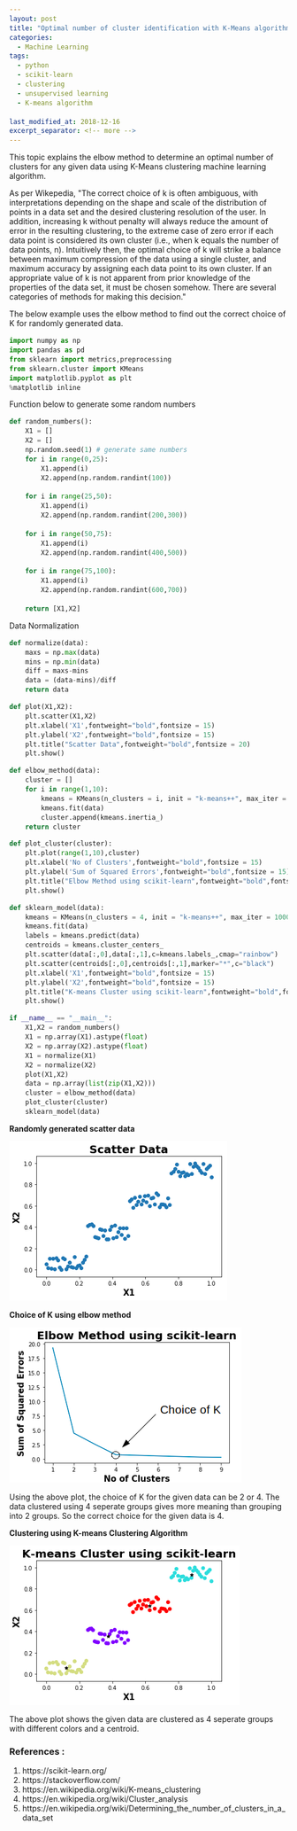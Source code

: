 ```yaml
---
layout: post
title: "Optimal number of cluster identification with K-Means algorithm using elbow method"
categories:
  - Machine Learning
tags:
  - python
  - scikit-learn
  - clustering
  - unsupervised learning
  - K-means algorithm

last_modified_at: 2018-12-16
excerpt_separator: <!-- more -->
---
```


This topic explains the elbow method to determine an optimal number of clusters for any given data using K-Means clustering machine learning algorithm.

<!-- more -->

As per Wikepedia, "The correct choice of k is often ambiguous, with interpretations depending on the shape and scale of the distribution of points in a data set and the desired clustering resolution of the user. In addition, increasing k without penalty will always reduce the amount of error in the resulting clustering, to the extreme case of zero error if each data point is considered its own cluster (i.e., when k equals the number of data points, n). Intuitively then, the optimal choice of k will strike a balance between maximum compression of the data using a single cluster, and maximum accuracy by assigning each data point to its own cluster. If an appropriate value of k is not apparent from prior knowledge of the properties of the data set, it must be chosen somehow. There are several categories of methods for making this decision."

The below example uses the elbow method to find out the correct choice of K for randomly generated data.

```python
import numpy as np
import pandas as pd
from sklearn import metrics,preprocessing
from sklearn.cluster import KMeans
import matplotlib.pyplot as plt
%matplotlib inline
```

Function below to generate some random numbers

```python
def random_numbers():
    X1 = []
    X2 = []
    np.random.seed(1) # generate same numbers
    for i in range(0,25):
        X1.append(i)
        X2.append(np.random.randint(100))

    for i in range(25,50):
        X1.append(i)
        X2.append(np.random.randint(200,300))

    for i in range(50,75):
        X1.append(i)
        X2.append(np.random.randint(400,500))

    for i in range(75,100):
        X1.append(i)
        X2.append(np.random.randint(600,700))

    return [X1,X2]

```
Data Normalization

```python
def normalize(data):
    maxs = np.max(data)
    mins = np.min(data)
    diff = maxs-mins
    data = (data-mins)/diff
    return data
```


```python
def plot(X1,X2):
    plt.scatter(X1,X2)
    plt.xlabel('X1',fontweight="bold",fontsize = 15)
    plt.ylabel('X2',fontweight="bold",fontsize = 15)
    plt.title("Scatter Data",fontweight="bold",fontsize = 20)
    plt.show()
```


```python
def elbow_method(data):
    cluster = []
    for i in range(1,10):
        kmeans = KMeans(n_clusters = i, init = "k-means++", max_iter = 1000, n_init = 10, random_state = 0)
        kmeans.fit(data)
        cluster.append(kmeans.inertia_)
    return cluster
```


```python
def plot_cluster(cluster):
    plt.plot(range(1,10),cluster)
    plt.xlabel('No of Clusters',fontweight="bold",fontsize = 15)
    plt.ylabel('Sum of Squared Errors',fontweight="bold",fontsize = 15)
    plt.title("Elbow Method using scikit-learn",fontweight="bold",fontsize = 20)
    plt.show()
```


```python
def sklearn_model(data):
    kmeans = KMeans(n_clusters = 4, init = "k-means++", max_iter = 1000, n_init = 10, random_state = 0)
    kmeans.fit(data)
    labels = kmeans.predict(data)
    centroids = kmeans.cluster_centers_
    plt.scatter(data[:,0],data[:,1],c=kmeans.labels_,cmap="rainbow")
    plt.scatter(centroids[:,0],centroids[:,1],marker="*",c="black")
    plt.xlabel('X1',fontweight="bold",fontsize = 15)
    plt.ylabel('X2',fontweight="bold",fontsize = 15)
    plt.title("K-means Cluster using scikit-learn",fontweight="bold",fontsize = 20)
    plt.show()
```


```python
if __name__ == "__main__":
    X1,X2 = random_numbers()
    X1 = np.array(X1).astype(float)
    X2 = np.array(X2).astype(float)
    X1 = normalize(X1)
    X2 = normalize(X2)
    plot(X1,X2)
    data = np.array(list(zip(X1,X2)))
    cluster = elbow_method(data)
    plot_cluster(cluster)
    sklearn_model(data)
```

<b>Randomly generated scatter data</b>

<img src="/images/output_18_0.png">

<b>Choice of K using elbow method</b>

<img src="/images/output_18_1.png">

Using the above plot, the choice of K for the given data can be 2 or 4. The data clustered using 4 seperate groups gives more meaning than grouping into 2 groups. So the correct choice for the given data is 4.

<b>Clustering using K-means Clustering Algorithm</b>

<img src="/images/output_18_2.png">

The above plot shows the given data are clustered as 4 seperate groups with different colors and a centroid.

### References :
<ol>
  <li> https://scikit-learn.org/ </li>
  <li> https://stackoverflow.com/ </li>
  <li> https://en.wikipedia.org/wiki/K-means_clustering </li>
  <li> https://en.wikipedia.org/wiki/Cluster_analysis </li>
  <li> https://en.wikipedia.org/wiki/Determining_the_number_of_clusters_in_a_data_set </li>
</ol>
